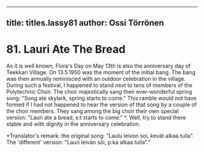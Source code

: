 
---

title: titles.lassy81
author: Ossi Törrönen
---


    
# 81. Lauri Ate The Bread

As it is well known, Flora's Day on May 13th is also the anniversary day of Teekkari Village. On 13.5.1950 was the moment of the initial bang. The bang was then annually reminisced with an outdoor celebration in the village. During such a festival, I happened to stand next to tens of members of the Polytechnic Choir. The choir majestically sang their ever-wonderful spring song: "Song ate skylark, spring starts to come." This ramble would not have formed if I had not happened to hear the version of that song by a couple of the choir members. They sang among the big choir their own special version: "Lauri ate a bread, s:t starts to come." \*. Well, try to stand there stable and with dignity in the anniversary celebration.

\*Translator's remark: the original song: "Laulu leivon soi, kevät alkaa tulla". The 'different' version: "Lauri leivän söi, p:ka alkaa tulla"."
